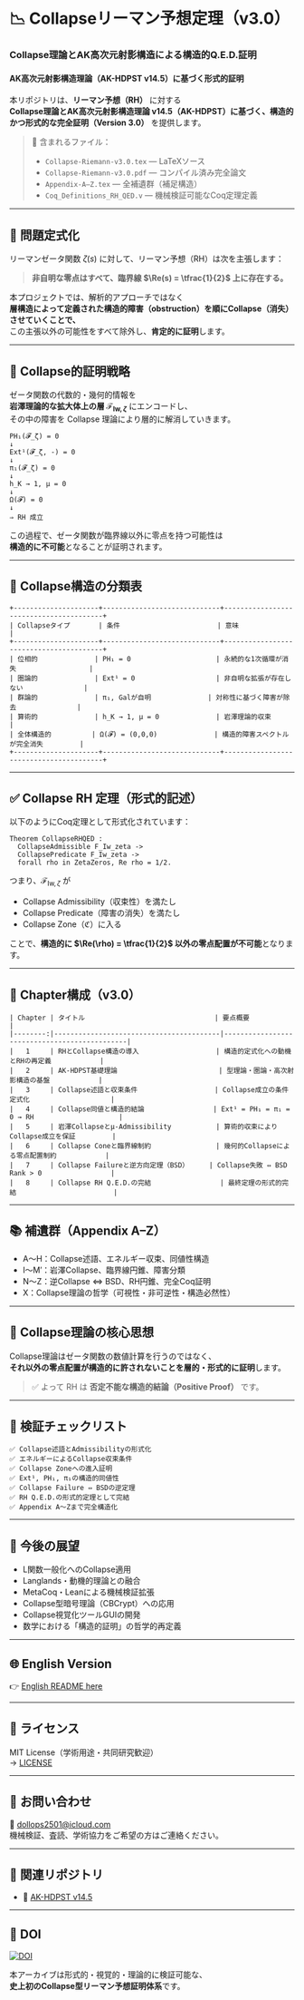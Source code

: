 # 📉 Collapseリーマン予想定理（v3.0）  
### Collapse理論とAK高次元射影構造による構造的Q.E.D.証明  
#### AK高次元射影構造理論（AK-HDPST v14.5）に基づく形式的証明

本リポジトリは、**リーマン予想（RH）** に対する  
**Collapse理論とAK高次元射影構造理論 v14.5（AK-HDPST）に基づく、構造的かつ形式的な完全証明（Version 3.0）** を提供します。

> 📄 含まれるファイル：  
> - `Collapse-Riemann-v3.0.tex` — LaTeXソース  
> - `Collapse-Riemann-v3.0.pdf` — コンパイル済み完全論文  
> - `Appendix-A–Z.tex` — 全補遺群（補足構造）  
> - `Coq_Definitions_RH_QED.v` — 機械検証可能なCoq定理定義  

---

## 🎯 問題定式化

リーマンゼータ関数 $\zeta(s)$ に対して、リーマン予想（RH）は次を主張します：

> **非自明な零点はすべて、臨界線 $\Re(s) = \tfrac{1}{2}$ 上に存在する。**

本プロジェクトでは、解析的アプローチではなく  
**層構造によって定義された構造的障害（obstruction）を順にCollapse（消失）させていくことで、**  
この主張以外の可能性をすべて除外し、**肯定的に証明**します。

---

## 🧠 Collapse的証明戦略

ゼータ関数の代数的・幾何的情報を  
**岩澤理論的な拡大体上の層 $\mathcal{F}_{\mathrm{Iw},\zeta}$** にエンコードし、  
その中の障害を Collapse 理論により層的に解消していきます。

```text
PH₁(𝓕_ζ) = 0
↓
Ext¹(𝓕_ζ, -) = 0
↓
π₁(𝓕_ζ) = 0
↓
h_K → 1, μ = 0
↓
Ω(𝓕) = 0
↓
⇒ RH 成立
```

この過程で、ゼータ関数が臨界線以外に零点を持つ可能性は  
**構造的に不可能**となることが証明されます。

---

## 🧩 Collapse構造の分類表

```text
+---------------------+-----------------------------+----------------------------------------+
| Collapseタイプ       | 条件                        | 意味                                   |
+---------------------+-----------------------------+----------------------------------------+
| 位相的              | PH₁ = 0                     | 永続的な1次循環が消失                  |
| 圏論的              | Ext¹ = 0                    | 非自明な拡張が存在しない               |
| 群論的              | π₁, Galが自明              | 対称性に基づく障害が除去               |
| 算術的              | h_K → 1, μ = 0              | 岩澤理論的収束                         |
| 全体構造的          | Ω(𝓕) = (0,0,0)              | 構造的障害スペクトルが完全消失         |
+---------------------+-----------------------------+----------------------------------------+
```

---

## ✅ Collapse RH 定理（形式的記述）

以下のようにCoq定理として形式化されています：

```coq
Theorem CollapseRHQED :
  CollapseAdmissible F_Iw_zeta ->
  CollapsePredicate F_Iw_zeta ->
  forall rho in ZetaZeros, Re rho = 1/2.
```

つまり、$\mathcal{F}_{\mathrm{Iw},\zeta}$ が

- Collapse Admissibility（収束性）を満たし  
- Collapse Predicate（障害の消失）を満たし  
- Collapse Zone（$\mathfrak{C}$）に入る

ことで、**構造的に $\Re(\rho) = \tfrac{1}{2}$ 以外の零点配置が不可能**となります。

---

## 🧱 Chapter構成（v3.0）

```text
| Chapter | タイトル                                | 要点概要                                     |
|--------:|-----------------------------------------|----------------------------------------------|
|   1     | RHとCollapse構造の導入                   | 構造的定式化への動機とRHの再定義            |
|   2     | AK-HDPST基礎理論                         | 型理論・圏論・高次射影構造の基盤            |
|   3     | Collapse述語と収束条件                   | Collapse成立の条件定式化                    |
|   4     | Collapse同値と構造的結論                 | Ext¹ = PH₁ = π₁ = 0 → RH                     |
|   5     | 岩澤Collapseとμ-Admissibility           | 算術的収束によりCollapse成立を保証         |
|   6     | Collapse Coneと臨界線制約                | 幾何的Collapseによる零点配置制約            |
|   7     | Collapse Failureと逆方向定理（BSD）     | Collapse失敗 ⇔ BSD Rank > 0                 |
|   8     | Collapse RH Q.E.D.の完結                 | 最終定理の形式的完結                        |
```

---

## 📚 補遺群（Appendix A–Z）

- A〜H：Collapse述語、エネルギー収束、同値性構造  
- I〜M′：岩澤Collapse、臨界線円錐、障害分類  
- N〜Z：逆Collapse ⇔ BSD、RH円錐、完全Coq証明  
- X：Collapse理論の哲学（可視性・非可逆性・構造必然性）

---

## 🧠 Collapse理論の核心思想

Collapse理論はゼータ関数の数値計算を行うのではなく、  
**それ以外の零点配置が構造的に許されないことを層的・形式的に証明**します。

> ✅ よって RH は **否定不能な構造的結論（Positive Proof）** です。

---

## 📑 検証チェックリスト

```text
✅ Collapse述語とAdmissibilityの形式化
✅ エネルギーによるCollapse収束条件
✅ Collapse Zoneへの進入証明
✅ Ext¹, PH₁, π₁の構造的同値性
✅ Collapse Failure ⇔ BSDの逆定理
✅ RH Q.E.D.の形式的定理として完結
✅ Appendix A〜Zまで完全構造化
```

---

## 🔭 今後の展望

- L関数一般化へのCollapse適用  
- Langlands・動機的理論との融合  
- MetaCoq・Leanによる機械検証拡張  
- Collapse型暗号理論（CBCrypt）への応用  
- Collapse視覚化ツールGUIの開発  
- 数学における「構造的証明」の哲学的再定義

---

## 🌐 English Version

👉 [English README here](https://github.com/Kobayashi2501/A-Formal-Collapse-Resolution-of-the-Riemann-Hypothesis-via-AK-Theory/blob/main/README.md)

---

## 📘 ライセンス

MIT License（学術用途・共同研究歓迎）  
→ [LICENSE](https://opensource.org/licenses/MIT)

---

## 📩 お問い合わせ

📧 [dollops2501@icloud.com](mailto:dollops2501@icloud.com)  
機械検証、査読、学術協力をご希望の方はご連絡ください。

---

## 📂 関連リポジトリ

- 🧩 [AK-HDPST v14.5](https://github.com/Kobayashi2501/AK-High-Dimensional-Projection-Structural-Theory)  

---

## 📌 DOI

[![DOI](https://zenodo.org/badge/DOI/10.5281/zenodo.16524359.svg)](https://doi.org/10.5281/zenodo.16524359)

本アーカイブは形式的・視覚的・理論的に検証可能な、  
**史上初のCollapse型リーマン予想証明体系**です。
